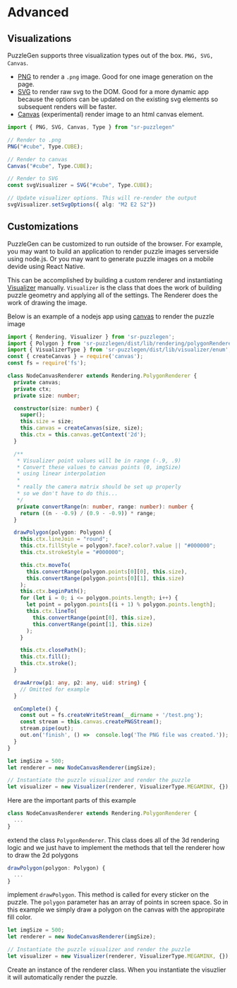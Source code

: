 # Advanced

## Visualizations
PuzzleGen supports three visualization types out of the box. `PNG, SVG, Canvas`. 
- [PNG](https://github.com/tdecker91/puzzle-gen/blob/master/src/visualizer/png.ts#L23) to render a `.png` image. Good for one image generation on the page.
- [SVG](https://github.com/tdecker91/puzzle-gen/blob/master/src/visualizer/svg.ts#L77) to render raw svg to the DOM. Good for a more dynamic app because the options can be updated on the existing svg elements so subsequent renders will be faster.
- [Canvas](https://github.com/tdecker91/puzzle-gen/blob/master/src/visualizer/canvas.ts#L25) (experimental) render image to an html canvas element.

```typescript
import { PNG, SVG, Canvas, Type } from "sr-puzzlegen"

// Render to .png
PNG("#cube", Type.CUBE);

// Render to canvas
Canvas("#cube", Type.CUBE);

// Render to SVG
const svgVisualizer = SVG("#cube", Type.CUBE);

// Update visualizer options. This will re-render the output
svgVisualizer.setSvgOptions({ alg: "M2 E2 S2"})
```

## Customizations
PuzzleGen can be customized to run outside of the browser. For example, you may want to build an application to render puzzle images serverside using node.js. Or you may want to generate puzzle images on a mobile devide using React Native.

This can be accomplished by building a custom renderer and instantiating [Visualizer](https://github.com/tdecker91/puzzle-gen/blob/master/src/visualizer/visualizer.ts#L182) manually. `Visualizer` is the class that does the work of building puzzle geometry and applying all of the settings. The Renderer does the work of drawing the image.

Below is an example of a nodejs app using [canvas](https://www.npmjs.com/package/canvas) to render the puzzle image
```typescript
import { Rendering, Visualizer } from 'sr-puzzlegen';
import { Polygon } from 'sr-puzzlegen/dist/lib/rendering/polygonRenderer';
import { VisualizerType } from 'sr-puzzlegen/dist/lib/visualizer/enum';
const { createCanvas } = require('canvas');
const fs = require('fs');

class NodeCanvasRenderer extends Rendering.PolygonRenderer {
  private canvas;
  private ctx;
  private size: number;

  constructor(size: number) {
    super();
    this.size = size;
    this.canvas = createCanvas(size, size);
    this.ctx = this.canvas.getContext('2d');
  }

  /**
   * Visualizer point values will be in range (-.9, .9)
   * Convert these values to canvas points (0, imgSize)
   * using linear interpolation
   *
   * really the camera matrix should be set up properly
   * so we don't have to do this...
   */
   private convertRange(n: number, range: number): number {
    return ((n - -0.9) / (0.9 - -0.9)) * range;
  }

  drawPolygon(polygon: Polygon) {
    this.ctx.lineJoin = "round";
    this.ctx.fillStyle = polygon?.face?.color?.value || "#000000";
    this.ctx.strokeStyle = "#000000";

    this.ctx.moveTo(
      this.convertRange(polygon.points[0][0], this.size),
      this.convertRange(polygon.points[0][1], this.size)
    );
    this.ctx.beginPath();
    for (let i = 0; i <= polygon.points.length; i++) {
      let point = polygon.points[(i + 1) % polygon.points.length];
      this.ctx.lineTo(
        this.convertRange(point[0], this.size),
        this.convertRange(point[1], this.size)
      );
    }

    this.ctx.closePath();
    this.ctx.fill();
    this.ctx.stroke();
  }

  drawArrow(p1: any, p2: any, uid: string) {
    // Omitted for example
  }

  onComplete() {
    const out = fs.createWriteStream(__dirname + '/test.png');
    const stream = this.canvas.createPNGStream();
    stream.pipe(out);
    out.on('finish', () =>  console.log('The PNG file was created.'));
  }
}

let imgSize = 500;
let renderer = new NodeCanvasRenderer(imgSize);

// Instantiate the puzzle visualizer and render the puzzle
let visualizer = new Visualizer(renderer, VisualizerType.MEGAMINX, {});
```

Here are the important parts of this example

```typescript
class NodeCanvasRenderer extends Rendering.PolygonRenderer {
  ...
}
```
extend the class `PolygonRenderer`. This class does all of the 3d rendering logic and we just have to implement the methods that tell the renderer how to draw the 2d polygons

```typescript
drawPolygon(polygon: Polygon) {
  ...
}
```
implement `drawPolygon`. This method is called for every sticker on the puzzle. The `polygon` parameter has an array of points in screen space. So in this example we simply draw a polygon on the canvas with the appropirate fill color.


```typescript
let imgSize = 500;
let renderer = new NodeCanvasRenderer(imgSize);

// Instantiate the puzzle visualizer and render the puzzle
let visualizer = new Visualizer(renderer, VisualizerType.MEGAMINX, {});
```

Create an instance of the renderer class. When you instantiate the visuzlier it will automatically render the puzzle.